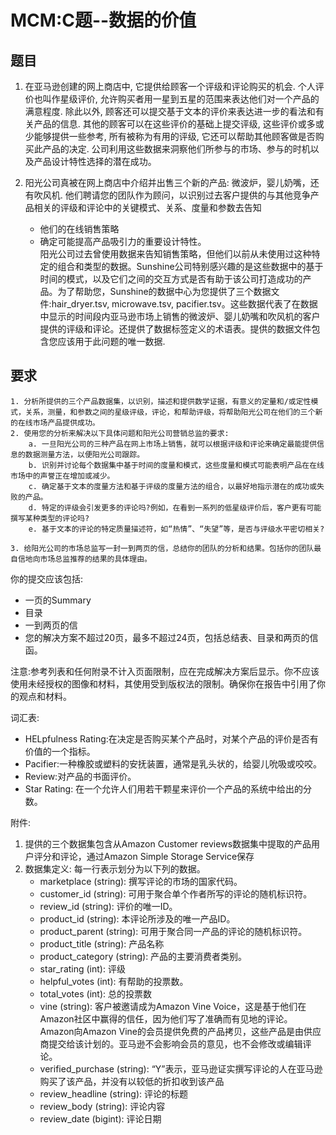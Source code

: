 # MCM:C题--数据的价值

## 题目

1. 在亚马逊创建的网上商店中, 它提供给顾客一个评级和评论购买的机会. 个人评价也叫作星级评价, 允许购买者用一星到五星的范围来表达他们对一个产品的满意程度. 除此以外, 顾客还可以提交基于文本的评价来表达进一步的看法和有关产品的信息. 其他的顾客可以在这些评价的基础上提交评级, 这些评价或多或少能够提供一些参考, 所有被称为有用的评级, 它还可以帮助其他顾客做是否购买此产品的决定. 公司利用这些数据来洞察他们所参与的市场、参与的时机以及产品设计特性选择的潜在成功。

2. 阳光公司真被在网上商店中介绍并出售三个新的产品: 微波炉，婴儿奶嘴，还有吹风机. 他们聘请您的团队作为顾问，以识别过去客户提供的与其他竞争产品相关的评级和评论中的关键模式、关系、度量和参数去告知
    - 他们的在线销售策略
    - 确定可能提高产品吸引力的重要设计特性。  
阳光公司过去曾使用数据来告知销售策略，但他们以前从未使用过这种特定的组合和类型的数据。Sunshine公司特别感兴趣的是这些数据中的基于时间的模式，以及它们之间的交互方式是否有助于该公司打造成功的产品。为了帮助您，Sunshine的数据中心为您提供了三个数据文件:hair_dryer.tsv, microwave.tsv, pacifier.tsv。这些数据代表了在数据中显示的时间段内亚马逊市场上销售的微波炉、婴儿奶嘴和吹风机的客户提供的评级和评论。还提供了数据标签定义的术语表。提供的数据文件包含您应该用于此问题的唯一数据.

## 要求

    1. 分析所提供的三个产品数据集，以识别，描述和提供数学证据，有意义的定量和/或定性模式，关系，测量，和参数之间的星级评级，评论，和帮助评级，将帮助阳光公司在他们的三个新的在线市场产品提供成功。
    2. 使用您的分析来解决以下具体问题和阳光公司营销总监的要求:
        a. 一旦阳光公司的三种产品在网上市场上销售，就可以根据评级和评论来确定最能提供信息的数据测量方法，以便阳光公司跟踪。
        b. 识别并讨论每个数据集中基于时间的度量和模式，这些度量和模式可能表明产品在在线市场中的声誉正在增加或减少。
        c. 确定基于文本的度量方法和基于评级的度量方法的组合，以最好地指示潜在的成功或失败的产品。
        d. 特定的评级会引发更多的评论吗?例如，在看到一系列的低星级评价后，客户更有可能撰写某种类型的评论吗?
        e. 基于文本的评论的特定质量描述符，如“热情”、“失望”等，是否与评级水平密切相关?

    3. 给阳光公司的市场总监写一封一到两页的信，总结你的团队的分析和结果。包括你的团队最自信地向市场总监推荐的结果的具体理由。

你的提交应该包括:

- 一页的Summary
- 目录
- 一到两页的信
- 您的解决方案不超过20页，最多不超过24页，包括总结表、目录和两页的信函。

注意:参考列表和任何附录不计入页面限制，应在完成解决方案后显示。你不应该使用未经授权的图像和材料，其使用受到版权法的限制。确保你在报告中引用了你的观点和材料。

词汇表: 

- HELpfulness Rating:在决定是否购买某个产品时，对某个产品的评价是否有价值的一个指标。
- Pacifier:一种橡胶或塑料的安抚装置，通常是乳头状的，给婴儿吮吸或咬咬。
- Review:对产品的书面评价。
- Star Rating: 在一个允许人们用若干颗星来评价一个产品的系统中给出的分数。

附件:

1. 提供的三个数据集包含从Amazon Customer reviews数据集中提取的产品用户评分和评论，通过Amazon Simple Storage Service保存
2. 数据集定义: 每一行表示划分为以下列的数据。
    - marketplace (string): 撰写评论的市场的国家代码。
    - customer_id (string): 可用于聚合单个作者所写的评论的随机标识符。
    - review_id (string): 评价的唯一ID。
    - product_id (string): 本评论所涉及的唯一产品ID。
    - product_parent (string): 可用于聚合同一产品的评论的随机标识符。
    - product_title (string): 产品名称
    - product_category (string): 产品的主要消费者类别。
    - star_rating (int): 评级
    - helpful_votes (int): 有帮助的投票数。
    - total_votes (int): 总的投票数
    - vine (string): 客户被邀请成为Amazon Vine Voice，这是基于他们在Amazon社区中赢得的信任，因为他们写了准确而有见地的评论。Amazon向Amazon Vine的会员提供免费的产品拷贝，这些产品是由供应商提交给该计划的。亚马逊不会影响会员的意见，也不会修改或编辑评论。
    - verified_purchase (string): “Y”表示，亚马逊证实撰写评论的人在亚马逊购买了该产品，并没有以较低的折扣收到该产品
    - review_headline (string): 评论的标题
    - review_body (string): 评论内容
    - review_date (bigint): 评论日期
